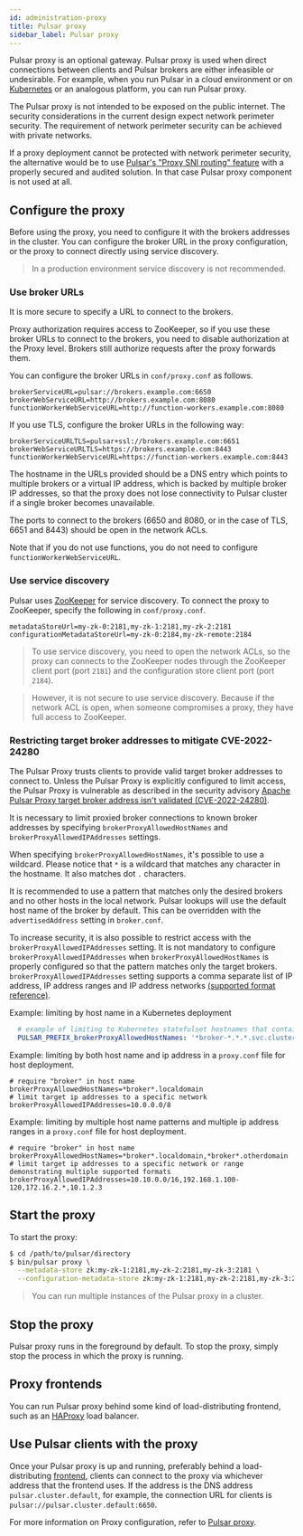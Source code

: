 ```yaml
---
id: administration-proxy
title: Pulsar proxy
sidebar_label: Pulsar proxy
---
```


Pulsar proxy is an optional gateway. Pulsar proxy is used when direct connections between clients and Pulsar brokers are either infeasible or undesirable. For example, when you run Pulsar in a cloud environment or on [Kubernetes](https://kubernetes.io) or an analogous platform, you can run Pulsar proxy.

The Pulsar proxy is not intended to be exposed on the public internet. The security considerations in the current design expect network perimeter security. The requirement of network perimeter security can be achieved with private networks.

If a proxy deployment cannot be protected with network perimeter security, the alternative would be to use [Pulsar's "Proxy SNI routing" feature](concepts-proxy-sni-routing.md) with a properly secured and audited solution. In that case Pulsar proxy component is not used at all.

## Configure the proxy

Before using the proxy, you need to configure it with the brokers addresses in the cluster. You can configure the broker URL in the proxy configuration, or the proxy to connect directly using service discovery.

> In a production environment service discovery is not recommended.

### Use broker URLs

It is more secure to specify a URL to connect to the brokers.

Proxy authorization requires access to ZooKeeper, so if you use these broker URLs to connect to the brokers, you need to disable authorization at the Proxy level. Brokers still authorize requests after the proxy forwards them.

You can configure the broker URLs in `conf/proxy.conf` as follows.

```properties
brokerServiceURL=pulsar://brokers.example.com:6650
brokerWebServiceURL=http://brokers.example.com:8080
functionWorkerWebServiceURL=http://function-workers.example.com:8080
```

If you use TLS, configure the broker URLs in the following way:
```properties
brokerServiceURLTLS=pulsar+ssl://brokers.example.com:6651
brokerWebServiceURLTLS=https://brokers.example.com:8443
functionWorkerWebServiceURL=https://function-workers.example.com:8443
```

The hostname in the URLs provided should be a DNS entry which points to multiple brokers or a virtual IP address, which is backed by multiple broker IP addresses, so that the proxy does not lose connectivity to Pulsar cluster if a single broker becomes unavailable.

The ports to connect to the brokers (6650 and 8080, or in the case of TLS, 6651 and 8443) should be open in the network ACLs.

Note that if you do not use functions, you do not need to configure `functionWorkerWebServiceURL`.

### Use service discovery

Pulsar uses [ZooKeeper](https://zookeeper.apache.org) for service discovery. To connect the proxy to ZooKeeper, specify the following in `conf/proxy.conf`.
```properties
metadataStoreUrl=my-zk-0:2181,my-zk-1:2181,my-zk-2:2181
configurationMetadataStoreUrl=my-zk-0:2184,my-zk-remote:2184
```

> To use service discovery, you need to open the network ACLs, so the proxy can connects to the ZooKeeper nodes through the ZooKeeper client port (port `2181`) and the configuration store client port (port `2184`).

> However, it is not secure to use service discovery. Because if the network ACL is open, when someone compromises a proxy, they have full access to ZooKeeper.

### Restricting target broker addresses to mitigate CVE-2022-24280

The Pulsar Proxy trusts clients to provide valid target broker addresses to connect to.
Unless the Pulsar Proxy is explicitly configured to limit access, the Pulsar Proxy is vulnerable as described in the security advisory [Apache Pulsar Proxy target broker address isn't validated (CVE-2022-24280)](https://github.com/apache/pulsar/wiki/CVE-2022-24280).

It is necessary to limit proxied broker connections to known broker addresses by specifying `brokerProxyAllowedHostNames` and `brokerProxyAllowedIPAddresses` settings.

When specifying `brokerProxyAllowedHostNames`, it's possible to use a wildcard. 
Please notice that `*` is a wildcard that matches any character in the hostname. It also matches dot `.` characters.

It is recommended to use a pattern that matches only the desired brokers and no other hosts in the local network. Pulsar lookups will use the default host name of the broker by default. This can be overridden with the `advertisedAddress` setting in `broker.conf`.

To increase security, it is also possible to restrict access with the `brokerProxyAllowedIPAddresses` setting. It is not mandatory to configure `brokerProxyAllowedIPAddresses` when `brokerProxyAllowedHostNames` is properly configured so that the pattern matches only the target brokers.
`brokerProxyAllowedIPAddresses` setting supports a comma separate list of IP address, IP address ranges and IP address networks [(supported format reference)](https://seancfoley.github.io/IPAddress/IPAddress/apidocs/inet/ipaddr/IPAddressString.html).

Example: limiting by host name in a Kubernetes deployment
```yaml
  # example of limiting to Kubernetes statefulset hostnames that contain "broker-" 
  PULSAR_PREFIX_brokerProxyAllowedHostNames: '*broker-*.*.*.svc.cluster.local'
```

Example: limiting by both host name and ip address in a `proxy.conf` file for host deployment.
```properties
# require "broker" in host name
brokerProxyAllowedHostNames=*broker*.localdomain
# limit target ip addresses to a specific network
brokerProxyAllowedIPAddresses=10.0.0.0/8
```

Example: limiting by multiple host name patterns and multiple ip address ranges in a `proxy.conf` file for host deployment.
```properties
# require "broker" in host name
brokerProxyAllowedHostNames=*broker*.localdomain,*broker*.otherdomain
# limit target ip addresses to a specific network or range demonstrating multiple supported formats
brokerProxyAllowedIPAddresses=10.10.0.0/16,192.168.1.100-120,172.16.2.*,10.1.2.3
```


## Start the proxy

To start the proxy:

```bash
$ cd /path/to/pulsar/directory
$ bin/pulsar proxy \
  --metadata-store zk:my-zk-1:2181,my-zk-2:2181,my-zk-3:2181 \
  --configuration-metadata-store zk:my-zk-1:2181,my-zk-2:2181,my-zk-3:2181
```

> You can run multiple instances of the Pulsar proxy in a cluster.

## Stop the proxy

Pulsar proxy runs in the foreground by default. To stop the proxy, simply stop the process in which the proxy is running.

## Proxy frontends

You can run Pulsar proxy behind some kind of load-distributing frontend, such as an [HAProxy](https://www.digitalocean.com/community/tutorials/an-introduction-to-haproxy-and-load-balancing-concepts) load balancer.

## Use Pulsar clients with the proxy

Once your Pulsar proxy is up and running, preferably behind a load-distributing [frontend](#proxy-frontends), clients can connect to the proxy via whichever address that the frontend uses. If the address is the DNS address `pulsar.cluster.default`, for example, the connection URL for clients is `pulsar://pulsar.cluster.default:6650`.

For more information on Proxy configuration, refer to [Pulsar proxy](reference-configuration.md#pulsar-proxy).
